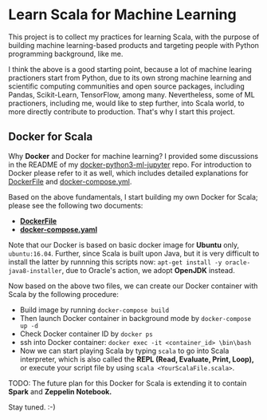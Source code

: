# Learn Scala for Machine Learning

This project is to collect my practices for learning Scala, with the purpose of building machine learning-based products and targeting people with Python programming background, like me. 

I think the above is a good starting point, because a lot of machine learing practioners start from Python, due to its own strong machine learning and scientific computing communities and open source packages, including Pandas, Scikit-Learn, TensorFlow, among many. Nevertheless, some of ML practioners, including me, would like to step further, into Scala world, to more directly contribute to production. That's why I start this project.

## Docker for Scala

Why **Docker** and Docker for machine learning? I provided some discussions in the README of my [docker-python3-ml-jupyter](https://github.com/bowen0701/docker-python3-ml-jupyter) repo. For introduction to Docker please refer to it as well, which includes detailed explanations for [DockerFile](https://github.com/bowen0701/docker-python3-ml-jupyter/blob/master/Dockerfile) and [docker-compose.yml](https://github.com/bowen0701/docker-python3-ml-jupyter/blob/master/docker-compose.yml).

Based on the above fundamentals, I start building my own Docker for Scala; please see the following two documents:

- [**DockerFile**](./Dockerfile)
- [**docker-compose.yaml**](./docker-compose.yaml)

Note that our Docker is based on basic docker image for **Ubuntu** only, `ubuntu:16.04`. Further, since Scala is built upon Java, but it is very difficult to install the latter by runnning this scripts now: `apt-get install -y oracle-java8-installer`, due to Oracle's action, we adopt **OpenJDK** instead.

Now based on the above two files, we can create our Docker container with Scala by the following procedure:

- Build image by running `docker-compose build`
- Then launch Docker container in background mode by `docker-compose up -d`
- Check Docker container ID by `docker ps`
- ssh into Docker container: `docker exec -it <container_id> \bin\bash`
- Now we can start playing Scala by typing `scala` to go into Scala interpreter, which is also called the **REPL (Read, Evaluate, Print, Loop),** or execute your script file by using `scala <YourScalaFile.scala>`.

TODO: The future plan for this Docker for Scala is extending it to contain **Spark** and **Zeppelin Notebook.**

Stay tuned. :-)
